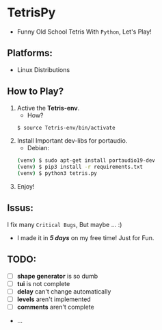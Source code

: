 # TetrisPy
- Funny Old School Tetris With `Python`, Let's Play!

## Platforms:
- Linux Distributions

## How to Play?
1. Active the **Tetris-env**.
    - How?
    ```bash
    $ source Tetris-env/bin/activate
    ```
2. Install Important dev-libs for portaudio.
    - Debian: 
    ```bash
    (venv) $ sudo apt-get install portaudio19-dev
    (venv) $ pip3 install -r requirements.txt
    (venv) $ python3 tetris.py
    ```
3. Enjoy!

## Issus:
I fix many `Critical Bugs`, But maybe ... :)
- I made it in ***5 days*** on my free time! Just for Fun.

## TODO:
- [ ] **shape generator** is so dumb
- [ ] **tui** is not complete
- [ ] **delay** can't change automatically
- [ ] **levels** aren't implemented
- [ ] **comments** aren't complete
- ...